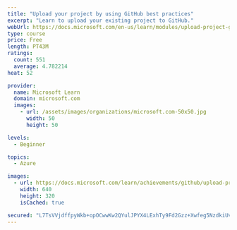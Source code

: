 ```yaml
---
title: "Upload your project by using GitHub best practices"
excerpt: "Learn to upload your existing project to GitHub."
webUrl: https://docs.microsoft.com/en-us/learn/modules/upload-project-github/
type: course
price: Free
length: PT43M
ratings:
  count: 551
  average: 4.782214
heat: 52

provider:
  name: Microsoft Learn
  domain: microsoft.com
  images:
    - url: /assets/images/organizations/microsoft.com-50x50.jpg
      width: 50
      height: 50

levels:
  - Beginner

topics:
  - Azure

images:
  - url: https://docs.microsoft.com/learn/achievements/github/upload-project-github-social.png
    width: 640
    height: 320
    isCached: true

secured: "L7TsVVjdffpyWkb+opOCwwKw2QYulJPYX4LExhTy9Fd2Gzz+Xwfeg5NzdkiUvN2Lpz9I2GRjDOFT0iE1UhWdvfKn9uVVnWX3iksT2AvsvM74iFhPHWewszjARHG2hcTYzerqnugIvHPD6RuAK5aZSX/cWeKIpZ1Gng4D/ZXR9OiJ9Zs8CYzLFRqupLyFTTuaKEVJ3OcZ6B/3qUDsH+aupo7HxlwRY3yqZIg3UrFTMlZMTrkJUJTpuTNDXpTCV8gXiCYPZQh0+77dbA6GxZ1VMgNoj7iXbn1sSEBGy8eaS4rqxOqHOtk3qMGZLcpRr14cntguulqZh9X2qi5FnxnUxqWO5Qaxxmb0G6gNzUw9IN3fArHnYXPsvR/K8+iQ4fy7VwWqhC/fnkicqu1K70isnC3tsK/SbMz6bYIHNgwX5XQ=;xbReXhHB7tU8jl5AjhlaRw=="
---
```



